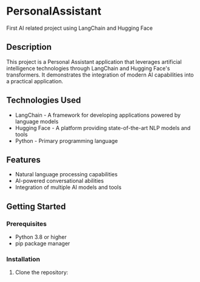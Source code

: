 # PersonalAssistant
First AI related project using LangChain and Hugging Face

## Description
This project is a Personal Assistant application that leverages artificial intelligence technologies through LangChain and Hugging Face's transformers. It demonstrates the integration of modern AI capabilities into a practical application.

## Technologies Used
- LangChain - A framework for developing applications powered by language models
- Hugging Face - A platform providing state-of-the-art NLP models and tools
- Python - Primary programming language

## Features
- Natural language processing capabilities
- AI-powered conversational abilities
- Integration of multiple AI models and tools

## Getting Started

### Prerequisites
- Python 3.8 or higher
- pip package manager

### Installation
1. Clone the repository:
